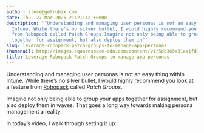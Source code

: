 ```yaml
---
author: steve@getrubix.com
date: Thu, 27 Mar 2025 21:21:42 +0000
description: '"Understanding and managing user personas is not an easy thing within
  Intune. While there’s no silver bullet, I would highly recommend you look at a feature
  from Robopack called Patch Groups.Imagine not only being able to group your apps
  together for assignment, but also deploy them in"'
slug: leverage-robopack-patch-groups-to-manage-app-personas
thumbnail: http://images.squarespace-cdn.com/content/v1/5dd365a31aa1fd743bc30b8e/1743110489494-HNE8NK2AJ5ZEEIZVDR2T/coffee.png
title: Leverage Robopack Patch Groups to manage app personas
---
```


Understanding and managing user personas is not an easy thing within Intune. While there’s no silver bullet, I would highly recommend you look at a feature from [Robopack](https://robopack.com/) called _Patch Groups_.

Imagine not only being able to group your apps together for assignment, but also deploy them in waves. That goes a long way towards making persona management a reality.  

In today’s video, I walk through setting it up: